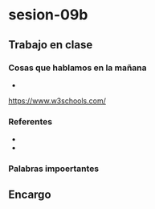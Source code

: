 # sesion-09b

## Trabajo en clase

### Cosas que hablamos en la mañana

- 

https://www.w3schools.com/

### Referentes

-

-

### Palabras impoertantes

## Encargo
